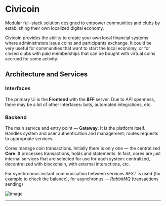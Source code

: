 # Civicoin

Modular full-stack solution designed to empower communities and clubs by establishing their own localized digital economy.

Civicoin provides the ability to create your own local financial systems where administrators issue coins and participants exchange. It could be very useful for communities that want to start the local economy, or for closed clubs with paid memberships that can be bought with virtual coins accrued for some activity.

## Architecture and Services

### Interfaces

The primary UI is the **Frontend** with the **BFF** server. Due to API openness, there may be a lot of other interfaces: bots, automated integrations, etc.

### Backend

The main service and entry point — **Gateway**. It is the platform itself. Handles system and user authentication and management; routes requests to appropriate services.

Cores manage coin transactions. Initially there is only one — the centralized **Core**. It processes transactions, holds and statements. In fact, cores are just internal services that are selected for use for each system: centralized, decentralized with blockchain, with external interactions, etc.

For synchronous instant communication between services *REST* is used (for example to check the balance), for asynchronus — *RabbitMQ* (transactions sending)

![image](https://github.com/civicoin/.github/assets/60748898/b3f6f7d7-1779-4a16-8452-20ec6d19b2ac)

---
